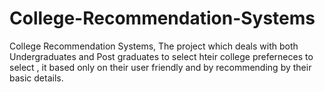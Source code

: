 # College-Recommendation-Systems
College Recommendation Systems, The project which deals with both Undergraduates and Post graduates to select hteir college preferneces to select , it based only on their user friendly and by recommending by their basic details.
